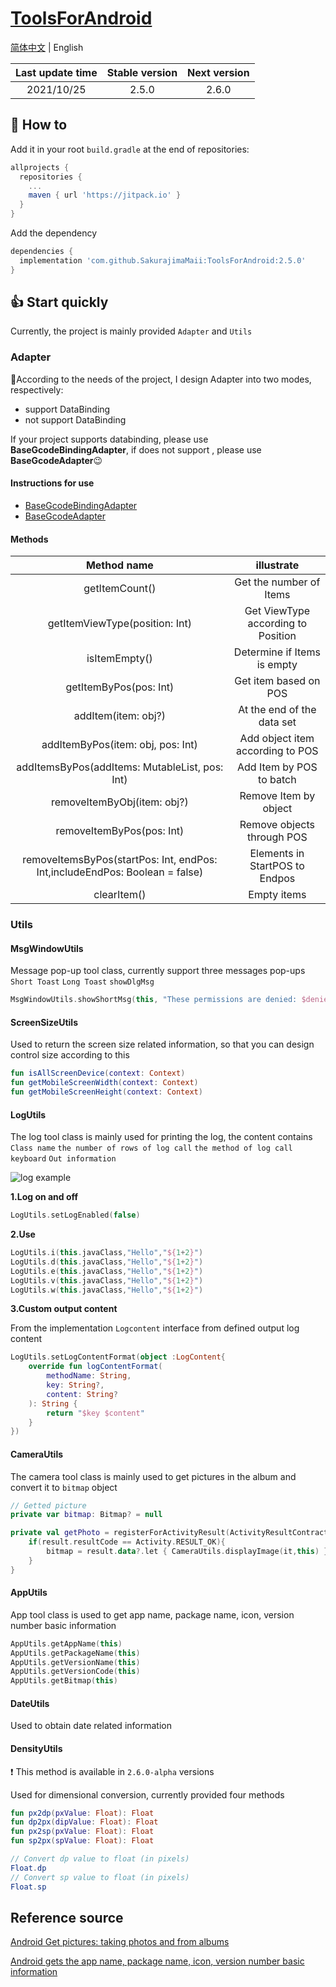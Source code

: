 # [ToolsForAndroid](https://github.com/SakurajimaMaii/ToolsForAndroid)

[简体中文](https://github.com/SakurajimaMaii/ToolsForAndroid/blob/master/README.md) | English

| Last update time | Stable version | Next version |
| :--------------: | :------------: | :----------: |
|    2021/10/25    |     2.5.0      |    2.6.0     |

## 🚀 How to

Add it in your root `build.gradle` at the end of repositories:

```gradle
allprojects {
  repositories {
    ...
    maven { url 'https://jitpack.io' }
  }
}
```

Add the dependency

```gradle
dependencies {
  implementation 'com.github.SakurajimaMaii:ToolsForAndroid:2.5.0'
}
```

## 👍 Start quickly

Currently, the project is mainly provided `Adapter` and `Utils`

### Adapter

🤔According to the needs of the project, I design Adapter into two modes, respectively:

- support DataBinding
- not support DataBinding

If your project supports databinding, please use **BaseGcodeBindingAdapter**, if does not support , please use **BaseGcodeAdapter**😉

#### Instructions for use

- [BaseGcodeBindingAdapter](https://github.com/SakurajimaMaii/ToolsForAndroid/blob/master/docs/BaseGcodeBindingAdapter.md)
- [BaseGcodeAdapter](https://github.com/SakurajimaMaii/ToolsForAndroid/blob/master/docs/BaseGcodeAdapter.md)

#### Methods

|                                   Method name                                    |                illustrate                |
| :-------------------------------------------------------------------------: | :--------------------------------: |
|                               getItemCount()                                |      Get the number of Items       |
|                       getItemViewType(position: Int)                        | Get ViewType according to Position |
|                                isItemEmpty()                                |    Determine if Items is empty     |
|                           getItemByPos(pos: Int)                            |       Get item based on POS        |
|                             addItem(item: obj?)                             |     At the end of the data set     |
|                      addItemByPos(item: obj, pos: Int)                      |  Add object item according to POS  |
|             addItemsByPos(addItems: MutableList<obj>, pos: Int)             |      Add Item by POS to batch      |
|                         removeItemByObj(item: obj?)                         |       Remove Item by object        |
|                          removeItemByPos(pos: Int)                          |     Remove objects through POS     |
| removeItemsByPos(startPos: Int, endPos: Int,includeEndPos: Boolean = false) |   Elements in StartPOS to Endpos   |
|                                 clearItem()                                 |            Empty items             |

### Utils

#### MsgWindowUtils

Message pop-up tool class, currently support three messages pop-ups `Short Toast` `Long Toast` `showDlgMsg`

```kotlin
MsgWindowUtils.showShortMsg(this, "These permissions are denied: $deniedList")
```

#### ScreenSizeUtils

Used to return the screen size related information, so that you can design control size according to this

```kotlin
fun isAllScreenDevice(context: Context)
fun getMobileScreenWidth(context: Context)
fun getMobileScreenHeight(context: Context)
```

#### LogUtils

The log tool class is mainly used for printing the log, the content contains `Class name` `the number of rows of log call` `the method of log call` `keyboard` `Out information`

![log example](https://img-blog.csdnimg.cn/e5e2c730d428481fba80a41f8c126af6.png?x-oss-process=image/watermark,type_ZHJvaWRzYW5zZmFsbGJhY2s,shadow_50,text_Q1NETiBA56CB5LiK5aSP6Zuo,size_20,color_FFFFFF,t_70,g_se,x_16)

**1.Log on and off**

```kotlin
LogUtils.setLogEnabled(false)
```

**2.Use**

```kotlin
LogUtils.i(this.javaClass,"Hello","${1+2}")
LogUtils.d(this.javaClass,"Hello","${1+2}")
LogUtils.e(this.javaClass,"Hello","${1+2}")
LogUtils.v(this.javaClass,"Hello","${1+2}")
LogUtils.w(this.javaClass,"Hello","${1+2}")
```

**3.Custom output content**

From the implementation `Logcontent` interface from defined output log content

```kotlin
LogUtils.setLogContentFormat(object :LogContent{
    override fun logContentFormat(
        methodName: String,
        key: String?,
        content: String?
    ): String {
        return "$key $content"
    }
})
```

#### CameraUtils

The camera tool class is mainly used to get pictures in the album and convert it to `bitmap` object

```kotlin
// Getted picture
private var bitmap: Bitmap? = null

private val getPhoto = registerForActivityResult(ActivityResultContracts.StartActivityForResult()){ result->
    if(result.resultCode == Activity.RESULT_OK){
        bitmap = result.data?.let { CameraUtils.displayImage(it,this) }
    }
}
```

#### AppUtils

App tool class is used to get app name, package name, icon, version number basic information

```kotlin
AppUtils.getAppName(this)
AppUtils.getPackageName(this)
AppUtils.getVersionName(this)
AppUtils.getVersionCode(this)
AppUtils.getBitmap(this)
```

#### DateUtils

Used to obtain date related information

#### DensityUtils

❗ This method is available in `2.6.0-alpha` versions

Used for dimensional conversion, currently provided four methods

```kotlin
fun px2dp(pxValue: Float): Float
fun dp2px(dipValue: Float): Float
fun px2sp(pxValue: Float): Float
fun sp2px(spValue: Float): Float

// Convert dp value to float (in pixels)
Float.dp
// Convert sp value to float (in pixels)
Float.sp
```

## Reference source

[Android Get pictures: taking photos and from albums](https://www.jianshu.com/p/57487bb1ec5a)

[Android gets the app name, package name, icon, version number basic information](https://blog.csdn.net/jia635/article/details/78722073)
